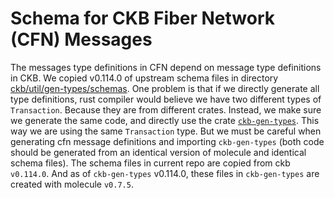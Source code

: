 # Schema for CKB Fiber Network (CFN) Messages

The messages type definitions in CFN depend on message type definitions in CKB.
We copied v0.114.0 of upstream schema files in directory [ckb/util/gen-types/schemas](https://github.com/nervosnetwork/ckb/tree/pkg/v0.114.0/util/gen-types/schemas).
One problem is that if we directly generate all type definitions, rust compiler would believe we have two different types of `Transaction`. Because they are from different crates. Instead, we make sure we generate the same code, and directly use the crate [`ckb-gen-types`](https://crates.io/crates/ckb-gen-types). This way we are using the same `Transaction` type. But we must be careful when generating cfn message definitions and importing `ckb-gen-types` (both code should be generated from an identical version of molecule and identical schema files). The schema files in current repo are copied from ckb `v0.114.0`. And as of `ckb-gen-types` v0.114.0, these files in `ckb-gen-types` are created with molecule `v0.7.5`.
